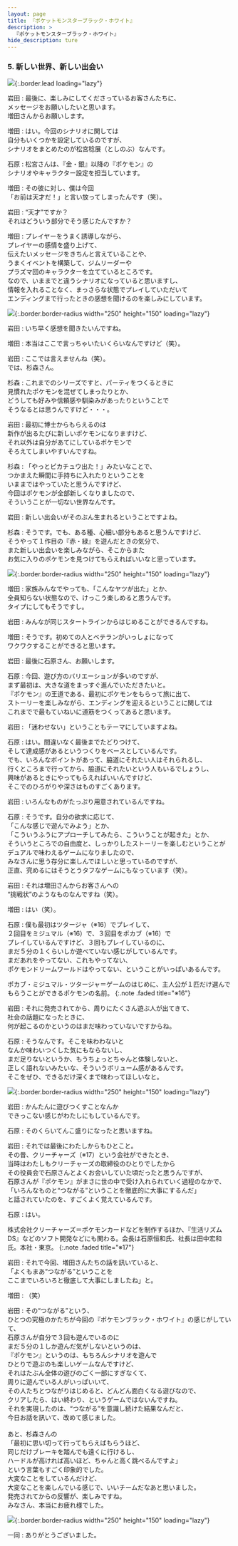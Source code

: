 ```yaml
---
layout: page
title: 『ポケットモンスターブラック・ホワイト』
description: >
  『ポケットモンスターブラック・ホワイト』
hide_description: ture
---
```


### 5. 新しい世界、新しい出会い

![](/interviews/jp/nds/irbj/vol1/img/mainvisual5.jpg){:.border.lead loading="lazy"}

岩田
: 最後に、楽しみにしてくださっているお客さんたちに、<br>メッセージをお願いしたいと思います。<br>増田さんからお願いします。

増田
: はい。今回のシナリオに関しては<br>自分もいくつかを設定しているのですが、<br>シナリオをまとめたのが松宮稔展（としのぶ）なんです。

石原
: 松宮さんは、『金・銀』以降の『ポケモン』の<br>シナリオやキャラクター設定を担当しています。

増田
: その彼に対し、僕は今回<br>「お前は天才だ！」と言い放ってしまったんです（笑）。

岩田
: “天才”ですか？<br>それはどういう部分でそう感じたんですか？

増田
: プレイヤーをうまく誘導しながら、<br>プレイヤーの感情を盛り上げて、<br>伝えたいメッセージをきちんと言えていることや、<br>うまくイベントを構築して、ジムリーダーや<br>プラズマ団のキャラクターを立てているところです。<br>なので、いままでと違うシナリオになっていると思いますし、<br>情報を入れることなく、まっさらな状態でプレイしていただいて<br>エンディングまで行ったときの感想を聞けるのを楽しみにしています。

![](/interviews/jp/nds/irbj/vol1/img/photo14.jpg){:.border.border-radius width="250" height="150" loading="lazy"}

岩田
: いち早く感想を聞きたいんですね。

増田
: 本当はここで言っちゃいたいくらいなんですけど（笑）。

岩田
: ここでは言えませんね（笑）。<br>では、杉森さん。

杉森
: これまでのシリーズですと、パーティをつくるときに<br>見慣れたポケモンを混ぜてしまったりとか、<br>どうしても好みや信頼感や馴染みがあったりということで<br>そうなるとは思うんですけど・・・。

岩田
: 最初に博士からもらえるのは<br>新作が出るたびに新しいポケモンになりますけど、<br>それ以外は自分があてにしているポケモンで<br>そろえてしまいやすいんですね。

杉森
: 「やっとピカチュウ出た！」みたいなことで、<br>つかまえた瞬間に手持ちに入れたりということを<br>いままではやっていたと思うんですけど、<br>今回はポケモンが全部新しくなりましたので、<br>そういうことが一切ない世界なんです。

岩田
: 新しい出会いがそのぶん生まれるということですよね。

杉森
: そうです。でも、ある種、心細い部分もあると思うんですけど、<br>そうやって１作目の『赤・緑』を遊んだときの気分で、<br>また新しい出会いを楽しみながら、そこからまた<br>お気に入りのポケモンを見つけてもらえればいいなと思っています。

![](/interviews/jp/nds/irbj/vol1/img/photo15.jpg){:.border.border-radius width="250" height="150" loading="lazy"}

増田
: 家族みんなでやっても、「こんなヤツが出た」とか、<br>全員知らない状態なので、けっこう楽しめると思うんです。<br>タイプにしてもそうですし。

岩田
: みんなが同じスタートラインからはじめることができるんですね。

増田
: そうです。初めての人とベテランがいっしょになって<br>ワクワクすることができると思います。

岩田
: 最後に石原さん、お願いします。

石原
: 今回、遊び方のバリエーションが多いのですが、<br>まず最初は、大きな道をまっすぐ進んでいただきたいと。<br>『ポケモン』の王道である、最初にポケモンをもらって旅に出て、<br>ストーリーを楽しみながら、エンディングを迎えるということに関しては<br>これまでで最もていねいに道筋をつくってあると思います。

岩田
: 「迷わせない」ということもテーマにしていますよね。

石原
: はい。間違いなく最後までたどりつけて、<br>そして達成感があるというつくりをベースとしているんです。<br>でも、いろんなポイントがあって、脇道にそれたい人はそれられるし、<br>行くところまで行ってから、脇道にそれたいという人もいるでしょうし、<br>興味があるときにやってもらえればいいんですけど、<br>そこでのひろがりや深さはものすごくあります。

岩田
: いろんなものがたっぷり用意されているんですね。

石原
: そうです。自分の欲求に応じて、<br>「こんな感じで遊んでみよう」とか、<br>「こういうふうにアプローチしてみたら、こういうことが起きた」とか、<br>そういうところでの自由度と、しっかりしたストーリーを楽しむということが<br>デュアルで味わえるゲームになりましたので、<br>みなさんに思う存分に楽しんでほしいと思っているのですが、<br>正直、究めるにはそうとうタフなゲームにもなっています（笑）。

岩田
: それは増田さんからお客さんへの<br>“挑戦状”のようなものなんですね（笑）。

増田
: はい（笑）。

石原
: 僕も最初はツタージャ（※16）でプレイして、<br>２回目をミジュマル（※16）で、３回目をポカブ（※16）で<br>プレイしているんですけど、３回もプレイしているのに、<br>まだ５分の１くらいしか遊べていない感じがしているんです。<br>まだあれをやってない、これもやってない、<br>ポケモンドリームワールドはやってない、ということがいっぱいあるんです。


ポカブ・ミジュマル・ツタージャ＝ゲームのはじめに、主人公が１匹だけ選んでもらうことができるポケモンの名前。
{:.note .faded title="※16"}

岩田
: それに発売されてから、周りにたくさん遊ぶ人が出てきて、<br>社会の話題になったときに、<br>何が起こるのかというのはまだ味わっていないですからね。

石原
: そうなんです。そこを味わわないと<br>なんか味わいつくした気にもならないし、<br>まだ足りないというか、もうちょっとちゃんと体験しないと、<br>正しく語れないみたいな、そういうボリューム感があるんです。<br>そこをぜひ、できるだけ深くまで味わってほしいなと。

![](/interviews/jp/nds/irbj/vol1/img/photo16.jpg){:.border.border-radius width="250" height="150" loading="lazy"}

岩田
: かんたんに遊びつくすことなんか<br>できっこない感じがわたしにもしているんです。

石原
: そのくらいてんこ盛りになったと思いますね。

岩田
: それでは最後にわたしからもひとこと。<br>その昔、クリーチャーズ（※17）という会社ができたとき、<br>当時はわたしもクリーチャーズの取締役のひとりでしたから<br>その役員会で石原さんとよくお会いしていた頃だったと思うんですが、<br>石原さんが『ポケモン』がまさに世の中で受け入れられていく過程のなかで、<br>「いろんなものと“つながる”ということを徹底的に大事にするんだ」<br>と話されていたのを、すごくよく覚えているんです。

石原
: はい。


株式会社クリーチャーズ＝ポケモンカードなどを制作するほか、『生活リズムDS』などのソフト開発などにも関わる。会長は石原恒和氏、社長は田中宏和氏。本社・東京。
{:.note .faded title="※17"}

岩田
: それで今回、増田さんたちの話を訊いていると、<br>「よくもまあ“つながる”ということを<br>ここまでいろいろと徹底して大事にしましたね」と。

増田
: （笑）

岩田
: その“つながる”という、<br>ひとつの究極のかたちが今回の『ポケモンブラック・ホワイト』の感じがしていて、<br>石原さんが自分で３回も遊んでいるのに<br>まだ５分の１しか遊んだ気がしないというのは、<br>『ポケモン』というのは、もちろんシナリオを遊んで<br>ひとりで遊ぶのも楽しいゲームなんですけど、<br>それはたぶん全体の遊びのごく一部にすぎなくて、<br>周りに遊んでいる人がいっぱいいて、<br>その人たちとつながりはじめると、どんどん面白くなる遊びなので、<br>クリアしたら、はい終わり、というゲームではないんですね。<br>それを実現したのは、“つながる”を意識し続けた結果なんだと、<br>今日お話を訊いて、改めて感じました。<br>&nbsp;<br>あと、杉森さんの<br>「最初に思い切って行ってもらえばもらうほど、<br>同じだけブレーキを踏んでも遠くに行けるし、<br>ハードルが高ければ高いほど、ちゃんと高く跳べるんですよ」<br>という言葉もすごく印象的でした。<br>大変なことをしているんだけど、<br>大変なことを楽しんでいる感じで、いいチームだなあと思いました。<br>発売されてからの反響が、楽しみですね。<br>みなさん、本当にお疲れ様でした。

![](/interviews/jp/nds/irbj/vol1/img/photo17.jpg){:.border.border-radius width="250" height="150" loading="lazy"}

一同
: ありがとうございました。

